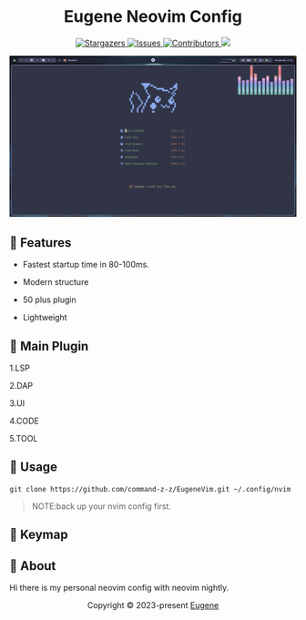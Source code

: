 <h1 align="center">
  <img
    src="https://raw.githubusercontent.com/catppuccin/catppuccin/main/assets/misc/transparent.png"
    height="30"
    width="0px"
  />
  Eugene Neovim Config
  <img
    src="https://raw.githubusercontent.com/catppuccin/catppuccin/main/assets/misc/transparent.png"
    height="30"
    width="0px"
  />
</h1>

<p align="center">
  <a href="https://github.com/command-z-z/EugeneVim/stargazers">
    <img
      alt="Stargazers"
      src="https://img.shields.io/github/stars/command-z-z/EugeneVim?style=for-the-badge&logo=starship&color=c678dd&logoColor=d9e0ee&labelColor=282a36"
    />
  </a>
  <a href="https://github.com/command-z-z/EugeneVim/issues">
    <img
      alt="Issues"
      src="https://img.shields.io/github/issues/command-z-z/EugeneVim?style=for-the-badge&logo=gitbook&color=f0c062&logoColor=d9e0ee&labelColor=282a36"
    />
  </a>
  <a href="https://github.com/command-z-z/EugeneVim/contributors">
    <img
      alt="Contributors"
      src="https://img.shields.io/github/contributors/command-z-z/EugeneVim?style=for-the-badge&logo=opensourceinitiative&color=abcf84&logoColor=d9e0ee&labelColor=282a36"
    />
  </a>
  <a href="https://github.com/command-z-z/EugeneVim/blob/master/LICENSE"
    ><img
      src="https://img.shields.io/static/v1.svg?style=for-the-badge&label=License&message=MIT&logoColor=d9e0ee&colorA=282a36&colorB=c678dd"
  /></a>
</p>

<p align="center">
  <img src="./img/dashboard.png"
  height = "40%"
  widht = "40%"
  />
</p>

## 🎁 Features

- Fastest startup time in 80-100ms.

- Modern structure

- 50 plus plugin
  
- Lightweight

## 🔌 Main Plugin

1.LSP

2.DAP

3.UI

4.CODE

5.TOOL

## 🍭 Usage

```
git clone https://github.com/command-z-z/EugeneVim.git ~/.config/nvim
```

>NOTE:back up your nvim config first.

## 🔑 Keymap

## 💭 About

Hi there is my personal neovim config with neovim nightly.

<p align="center">
  Copyright &copy; 2023-present
  <a href="https://github.com/command-z-z" target="_blank">Eugene</a>
</p>
